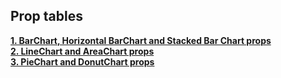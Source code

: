 ## Prop tables

**[1. BarChart, Horizontal BarChart and Stacked Bar Chart props](BarChart/BarChartProps.md)** \
**[2. LineChart and AreaChart props](LineChart/LineChartProps.md)** \
**[3. PieChart and DonutChart props](PieChart/PieChartProps.md)**
